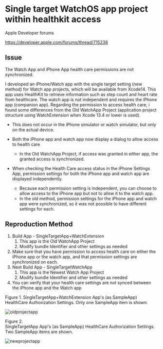 # Single target WatchOS app project within healthkit access

Apple Developer forums

https://developer.apple.com/forums/thread/715238

## Issue

The Watch App and iPhone App health care permissions are not synchronized.

I developed an iPhone/Watch app with the single target setting (new method) for Watch app projects, which will be available from Xcode14.
This app uses HealthKit to retrieve information such as step count and heart rate from healthcare.
The watch app is not independent and requires the iPhone app (companion app).
Regarding the permission to access health care, i found some differences from the Old WatchApp Project (application project structure using WatchExtension when Xcode 13.4 or lower is used).

- This does not occur in the iPhone simulator or watch simulator, but only on the actual device.

- Both the iPhone app and watch app now display a dialog to allow access to health care
  - In  the Old WatchApp Project, if access was granted in either app, the granted access is synchronized.
- When checking the Health Care access status in the iPhone Settings App, permission settings for both the iPhone app and watch app are displayed independently.
  - Because each permission setting is independent, you can choose to allow access to the iPhone app but not to allow it to the watch app.
  - In the old method, permission settings for the iPhone app and watch app were synchronized, so it was not possible to have different settings for each.



## Reproduction Method

1. Build App - SingleTargetApp+WatchExtension
   1. This app is the Old WatchApp Project
   2. Modify bundle Identifier and other settings as needed
2. Make sure that you have permission to access health care on either the iPhone app or the watch app, and that permission settings are synchronized on each.
3. Next Build App - SingleTargetWatchApp
   1. This app is the Newest Watch App Project
   2. Modify bundle Identifier and other settings as needed
4. You can verify that your health care settings are not synced between the iPhone app and the Watch app



Figure 1.
SingleTargetApp+WatchExtension App's (as SampleApp) HealthCare Authorization Settings.
Only one SampleApp item is shown.

![oldprojectapp](./images/oldprojectapp.PNG)



Figure 2.  
SingleTargetApp App's (as SampleApp) HealthCare Authorization Settings.
Two SampleApp items are shown.

![newprojectapp](./images/newprojectapp.PNG)
